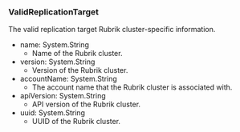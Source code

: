 ### ValidReplicationTarget
The valid replication target Rubrik cluster-specific information.

- name: System.String
  - Name of the Rubrik cluster.
- version: System.String
  - Version of the Rubrik cluster.
- accountName: System.String
  - The account name that the Rubrik cluster is associated with.
- apiVersion: System.String
  - API version of the Rubrik cluster.
- uuid: System.String
  - UUID of the Rubrik cluster.
